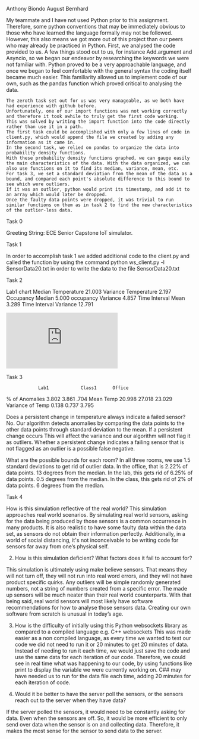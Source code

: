 Anthony Biondo
August Bernhard	

My teammate and I have not used Python prior to this assignment. 
Therefore, some python conventions that may be immediately obvious to those who have learned the language formally may not be followed. 
However, this also means we got more out of this project than our peers who may already be practiced in Python. First, we analysed the code provided to us. 
A few things stood out to us, for instance Add.argument and Asyncio, so we began our endeavor by researching the keywords we were not familiar with. 
Python proved to be a very approachable language, and once we began to feel  comfortable with the general syntax the coding itself became much easier. 
This familiarity allowed us to implement code of our own, such as the pandas function which proved critical to analysing the data. 

	The zeroth task set out for us was very manageable, as we both have had experience with github before. 
	Unfortunately, one of our import functions was not working correctly and therefore it took awhile to truly get the first code working. 
	This was solved by writing the import function into the code directly rather than use it in a path. 
	The first task could be accomplished with only a few lines of code in client.py, which would append the file we created by adding any information as it came in. 
	In the second task, we relied on pandas to organize the data into probability density functions. 
	With these probability density functions graphed, we can gauge easily the main characteristics of the data. With the data organized, we can also use functions on it to find its median, variance, mean, etc. 
	For task 3, we set a standard deviation from the mean of the data as a bound, and compared each point's absolute difference to this bound to see which were outliers. 
	If it was an outlier, python would print its timestamp, and add it to an array which would later be dropped. 
	Once the faulty data points were dropped, it was trivial to run similar functions on them as in task 2 to find the new characteristics of the outlier-less data. 

	

Task 0

Greeting String: ECE Senior Capstone IoT simulator.




Task 1

In order to accomplish task 1 we added additional code to the client.py and called the function by using the command python ws_client.py -l SensorData20.txt in order to write the data to the file SensorData20.txt

Task 2


Lab1 chart
Median Temperature 		21.003
Variance Temperature 	2.197
Occupancy Median 		5.000
occupancy Variance 		4.857
Time Interval Mean 		3.289
Time Interval Variance 	12.791

![Graphs](https://github.com/augustb21/2020-sensor-miniproject/blob/main/Screen%20Shot%202020-09-17%20at%206.58.54%20PM.img?raw=true)















Task 3



				
				Lab1			Class1 		Office
% of Anomalies  3.802			3.861		.704
Mean Temp		20.998 			27.018		23.029
Variance of Temp 0.138			0.737		3.795

Does a persistent change in temperature always indicate a failed sensor?
           No. Our algorithm detects anomalies by comparing the data points to the other 
           data points through standard deviation to the mean. If a persistent change occurs 
           This will affect the variance and our algorithm will not flag it as outliers.
           Whether a persistent change indicates a failing sensor that is not flagged as 
           an outlier is a possible false negative. 
       
What are the possible bounds for each room?
In all three rooms, we use 1.5 standard deviations to get rid of outlier data. 
In the office, that is 2.22% of data points. 13 degrees from the median. In the lab, this gets rid of 6.25% of data points. 0.5 degrees from the median. 
In the class, this gets rid of 2% of data points. 6 degrees from the median. 

Task 4
	
How is this simulation reflective of the real world?
This simulation approaches real world scenarios. By simulating real world sensors, asking for the data being produced by those sensors is a common occurrence in many products. 
It is also realistic to have some faulty data within the data set, as sensors do not obtain their information perfectly. 
Additionally, in a world of social distancing, it's not inconceivable to be writing code for sensors far away from one’s physical self. 

2. 	How is this simulation deficient? What factors does it fail to account for?
 
This simulation is ultimately using make believe sensors. That means they will not turn off, they will not run into real word errors, and they will not have product specific quirks. 
Any outliers will be simple randomly generated numbers, not a string of numbers created from a specific error. 
The made up sensors will be much neater than their real world counterparts. With that being said, real world sensors will most likely have software recommendations for how to analyse those sensors data. 
Creating our own software from scratch is unusual in today’s age. 

3. How is the difficulty of initially using this Python websockets library as compared to a compiled language e.g. C++ websockets
This was made easier as a non compiled language, as every time we wanted to test our code we did not need to run it or 20 minutes to get 20 minutes of data. 
Instead of needing to run it each time, we would just save the code and use the same data for each iteration of our code. 
Therefore, we could see in real time what was happening to our code, by using functions like print to display the variable we were currently working on. 
C## may have needed us to run for the data file each time, adding 20 minutes for each iteration of code. 

4. Would it be better to have the server poll the sensors, or the sensors reach out to the server when they have data?

If the server polled the sensors, it would need to be constantly asking for data. Even when the sensors are off. 
So, it would be more efficient to only send over data when the sensor is on and collecting data. 
Therefore, it makes the most sense for the sensor to send data to the server. 
